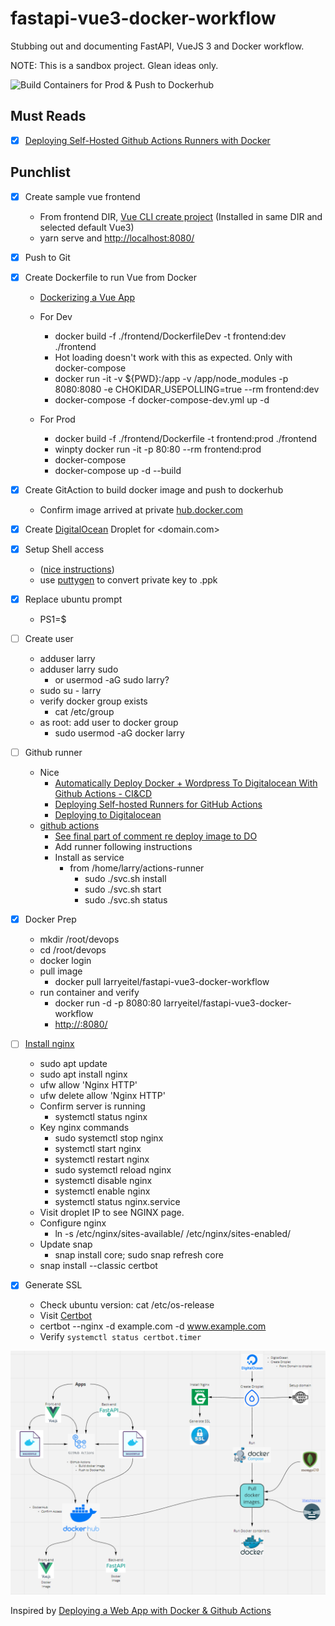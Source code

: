 # fastapi-vue3-docker-workflow
Stubbing out and documenting FastAPI, VueJS 3 and Docker workflow.

NOTE: This is a sandbox project. Glean ideas only.


![Build Containers for Prod & Push to Dockerhub](https://github.com/LarryEitel/fastapi-vue3-docker-workflow/workflows/Build%20Containers%20for%20Prod%20&%20Push%20to%20Dockerhub/badge.svg)

## Must Reads
- [x] [Deploying Self-Hosted Github Actions Runners with Docker](https://testdriven.io/blog/github-actions-docker/)


## Punchlist
- [x] Create sample vue frontend
  - From frontend DIR, [Vue CLI create project](https://cli.vuejs.org/guide/creating-a-project.html#vue-create) (Installed in same DIR and selected default Vue3)
  - yarn serve and [http://localhost:8080/](http://localhost:8080/)
- [X] Push to Git
- [X] Create Dockerfile to run Vue from Docker
  - [Dockerizing a Vue App](https://mherman.org/blog/dockerizing-a-vue-app/)
    
  - For Dev
    - docker build -f ./frontend/DockerfileDev -t frontend:dev ./frontend
    - Hot loading doesn't work with this as expected. Only with docker-compose
    - docker run -it -v ${PWD}:/app -v /app/node_modules -p 8080:8080 -e CHOKIDAR_USEPOLLING=true --rm frontend:dev
    - docker-compose -f docker-compose-dev.yml up -d

  - For Prod
    - docker build -f ./frontend/Dockerfile -t frontend:prod ./frontend
    - winpty docker run -it -p 80:80 --rm frontend:prod
    - docker-compose
    - docker-compose up -d --build
    

- [x] Create GitAction to build docker image and push to dockerhub
  - Confirm image arrived at private [hub.docker.com](https://hub.docker.com/)
- [x] Create [DigitalOcean](digitalocean.com) Droplet for <domain.com>
- [x] Setup Shell access
  - ([nice instructions](https://youtu.be/hf8wUUrGCgU?list=PLFBirL3MAv29JsC0G3ARt0fNWoK2PAdI6&t=205))
  - use [puttygen](https://www.ssh.com/ssh/putty/windows/puttygen) to convert private key to <privateKey>.ppk
- [x] Replace ubuntu prompt
  - PS1=$
- [ ] Create user
  - adduser larry
  - adduser larry sudo
    - or usermod -aG sudo larry?
  - sudo su - larry
  - verify docker group exists
    - cat /etc/group
  - as root: add user to docker group
    - sudo usermod -aG docker larry
- [ ] Github runner
  - Nice
    - [Automatically Deploy Docker + Wordpress To Digitalocean With Github Actions - CI&CD](https://youtu.be/-nT1Xs7-qqA?t=1225)
    - [Deploying Self-hosted Runners for GitHub Actions](https://www.youtube.com/watch?v=G6nBM3NxBDc)
    - [Deploying to Digitalocean](https://stackabuse.com/deploying-a-node-js-app-to-a-digitalocean-droplet-with-docker/)
  - [github actions](https://github.com/LarryEitel/fastapi-vue3-docker-workflow/settings/actions)
    - [See final part of comment re deploy image to DO](https://www.digitalocean.com/community/questions/automatic-deployment-using-github-actions-digital-ocean-registry-into-a-droplet)
    - Add runner following instructions
    - Install as service
      - from /home/larry/actions-runner
        - sudo ./svc.sh install
        - sudo ./svc.sh start
        - sudo ./svc.sh status
- [x] Docker Prep
  - mkdir /root/devops
  - cd /root/devops
  - docker login
  - pull image
    - docker pull larryeitel/fastapi-vue3-docker-workflow
  - run container and verify
    - docker run -d -p 8080:80 larryeitel/fastapi-vue3-docker-workflow
    - [http://<dropletIP>:8080/](http://<dropletIP>:8080/)
- [ ] [Install nginx](https://www.digitalocean.com/community/tutorials/how-to-install-nginx-on-ubuntu-18-04)
  - sudo apt update
  - sudo apt install nginx
  - ufw allow 'Nginx HTTP'
  - ufw delete allow 'Nginx HTTP'
  - Confirm server is running
    - systemctl status nginx
  - Key nginx commands
    - sudo systemctl stop nginx
    - systemctl start nginx
    - systemctl restart nginx
    - sudo systemctl reload nginx
    - systemctl disable nginx
    - systemctl enable nginx
    - systemctl status nginx.service
  - Visit droplet IP to see NGINX page.
  - Configure nginx
    - ln -s /etc/nginx/sites-available/<domain> /etc/nginx/sites-enabled/<domain>
  - Update snap
      - snap install core; sudo snap refresh core
  - snap install --classic certbot


- [X] Generate SSL
  - Check ubuntu version: cat /etc/os-release
  - Visit [Certbot](https://www.digitalocean.com/community/tutorials/how-to-secure-nginx-with-let-s-encrypt-on-ubuntu-20-04)
  - certbot --nginx -d example.com -d www.example.com
  - Verify `systemctl status certbot.timer`



![Miro](images/MiroWorkFlow.png)


Inspired by [Deploying a Web App with Docker & Github Actions](https://www.youtube.com/watch?v=JsOoUrII3EY&list=PLFBirL3MAv29JsC0G3ARt0fNWoK2PAdI6&index=1)
